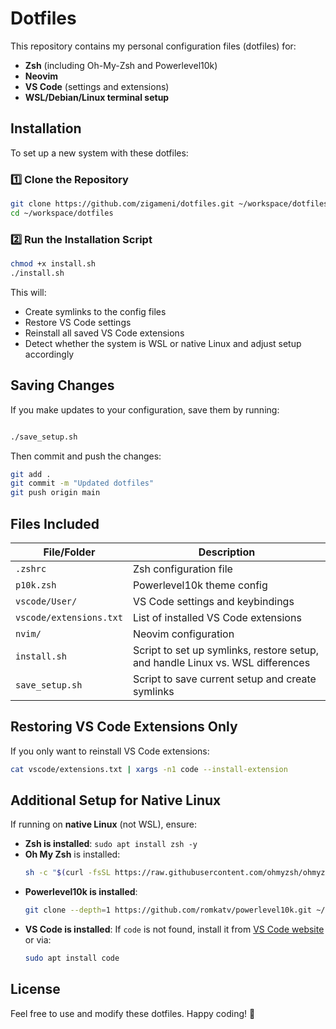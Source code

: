 # Dotfiles

This repository contains my personal configuration files (dotfiles) for:

- **Zsh** (including Oh-My-Zsh and Powerlevel10k)
- **Neovim**
- **VS Code** (settings and extensions)
- **WSL/Debian/Linux terminal setup**

## Installation

To set up a new system with these dotfiles:

### 1️⃣ Clone the Repository

```bash
git clone https://github.com/zigameni/dotfiles.git ~/workspace/dotfiles
cd ~/workspace/dotfiles
```

### 2️⃣ Run the Installation Script

```bash
chmod +x install.sh
./install.sh
```

This will:

- Create symlinks to the config files
- Restore VS Code settings
- Reinstall all saved VS Code extensions
- Detect whether the system is WSL or native Linux and adjust setup accordingly

## Saving Changes

If you make updates to your configuration, save them by running:

```bash

./save_setup.sh
```

Then commit and push the changes:

```bash
git add .
git commit -m "Updated dotfiles"
git push origin main
```

## Files Included

| File/Folder             | Description                                                                    |
| ----------------------- | ------------------------------------------------------------------------------ |
| `.zshrc`                | Zsh configuration file                                                         |
| `p10k.zsh`              | Powerlevel10k theme config                                                     |
| `vscode/User/`          | VS Code settings and keybindings                                               |
| `vscode/extensions.txt` | List of installed VS Code extensions                                           |
| `nvim/`                 | Neovim configuration                                                           |
| `install.sh`            | Script to set up symlinks, restore setup, and handle Linux vs. WSL differences |
| `save_setup.sh`         | Script to save current setup and create symlinks                               |

## Restoring VS Code Extensions Only

If you only want to reinstall VS Code extensions:

```bash
cat vscode/extensions.txt | xargs -n1 code --install-extension
```

## Additional Setup for Native Linux

If running on **native Linux** (not WSL), ensure:

- **Zsh is installed**: `sudo apt install zsh -y`
- **Oh My Zsh** is installed:
  ```bash
  sh -c "$(curl -fsSL https://raw.githubusercontent.com/ohmyzsh/ohmyzsh/master/tools/install.sh)"
  ```
- **Powerlevel10k is installed**:
  ```bash
  git clone --depth=1 https://github.com/romkatv/powerlevel10k.git ~/.oh-my-zsh/custom/themes/powerlevel10k
  ```
- **VS Code is installed**: If `code` is not found, install it from [VS Code website](https://code.visualstudio.com/) or via:
  ```bash
  sudo apt install code
  ```

## License

Feel free to use and modify these dotfiles. Happy coding! 🚀
